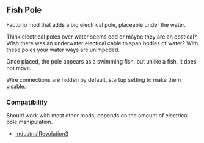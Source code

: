 ## Fish Pole

Factorio mod that adds a big electrical pole, placeable under the water.

Think electrical poles over water seems odd or maybe they are an obstical?
Wish there was an underwater electical cable to span bodies of water?
With these poles your water ways are unimpeded.

Once placed, the pole appears as a swimming fish, but unlike a fish, it does not move.

Wire connections are hidden by default, startup setting to make them visable.

### Compatibility
Should work with most other mods, depends on the amount of electrical pole manipulation.

* [IndustrialRevolution3](https://mods.factorio.com/mod/IndustrialRevolution3)
